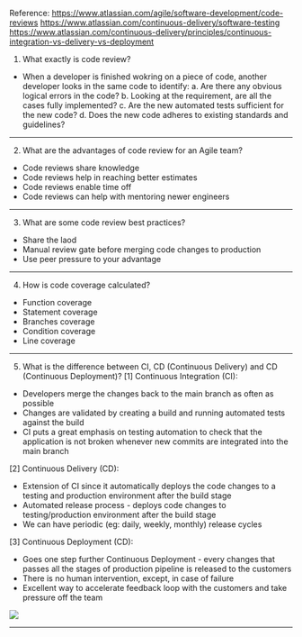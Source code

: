 Reference:
https://www.atlassian.com/agile/software-development/code-reviews
https://www.atlassian.com/continuous-delivery/software-testing
https://www.atlassian.com/continuous-delivery/principles/continuous-integration-vs-delivery-vs-deployment

1. What exactly is code review?
- When a developer is finished wokring on a piece of code, another developer looks in the same code to identify:
a. Are there any obvious logical errors in the code?
b. Looking at the requirement, are all the cases fully implemented?
c. Are the new automated tests sufficient for the new code?
d. Does the new code adheres to existing standards and guidelines?
***

2. What are the advantages of code review for an Agile team?
- Code reviews share knowledge
- Code reviews help in reaching better estimates
- Code reviews enable time off
- Code reviews can help with mentoring newer engineers
***

3. What are some code review best practices?
- Share the laod
- Manual review gate before merging code changes to production
- Use peer pressure to your advantage
***

4. How is code coverage calculated?
- Function coverage
- Statement coverage
- Branches coverage
- Condition coverage
- Line coverage
***

5. What is the difference between CI, CD (Continuous Delivery) and CD (Continuous Deployment)?
[1] Continuous Integration (CI):
- Developers merge the changes back to the main branch as often as possible
- Changes are validated by creating a build and running automated tests against the build
- CI puts a great emphasis on testing automation to check that the application is not broken whenever new commits are integrated into the main branch

[2] Continuous Delivery (CD):
- Extension of CI since it automatically deploys the code changes to a testing and production environment after the build stage
- Automated release process - deploys code changes to testing/production environment after the build stage
- We can have periodic (eg: daily, weekly, monthly) release cycles

[3] Continuous Deployment (CD):
- Goes one step further Continuous Deployment - every changes that passes all the stages of production pipeline is released to the customers
- There is no human intervention, except, in case of failure
- Excellent way to accelerate feedback loop with the customers and take pressure off the team

![](https://wac-cdn.atlassian.com/dam/jcr:b2a6d1a7-1a60-4c77-aa30-f3eb675d6ad6/ci%20cd%20asset%20updates%20.007.png?cdnVersion=176)
***